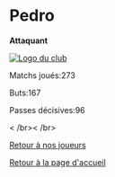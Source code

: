 <html>
  <head>
    <meta charset="UTF-8" />
    <title>Pedro</title>
  </head>
  <body>
    <h1>Pedro</h1>
      <p><strong>Attaquant</strong></p>
      <a href="http://www.hostingpics.net/viewer.php?id=491514scapulaireicone.png"><img src="http://img4.hostingpics.net/thumbs/mini_491514scapulaireicone.png" alt="Logo du club" /></a>
      <p>Matchs joués:273</p>
      <p>Buts:167</p>
      <p>Passes décisives:96</p>< /br>< /br>
  <p><a href="https://github.com/Nephelim33/Scapulaire_Website-TestToLearn-/blob/master/Our_Players.md">Retour à nos joueurs</a></p> 
  <p><a href="https://github.com/Nephelim33/Scapulaire_Website-TestToLearn-/blob/master/First_Page.md">Retour à la page d'accueil</a></p>
  
      
